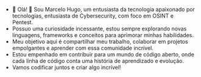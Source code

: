 - 👋 Olá! 👋 Sou Marcelo Hugo, um entusiasta da tecnologia apaixonado por tecnologias, entusiasta de Cybersecurity, com foco em OSINT e Pentest.
- Possuo uma curiosidade incessante, estou sempre explorando novas linguagens, frameworks e conceitos para aprimorar minhas habilidades.
- Meu objetivo aqui é compartilhar meu trabalho, colaborar em projetos empolgantes e aprender com essa comunidade incrível.
- Estou empenhado em contribuir para um mundo de código aberto, onde cada linha de código conta uma história de aprendizado e evolução.
- Vamos codificar juntos e criar algo incrível!

<!---
Marceloh93/Marceloh93 is a ✨ special ✨ repository because its `README.md` (this file) appears on your GitHub profile.
You can click the Preview link to take a look at your changes.
--->
